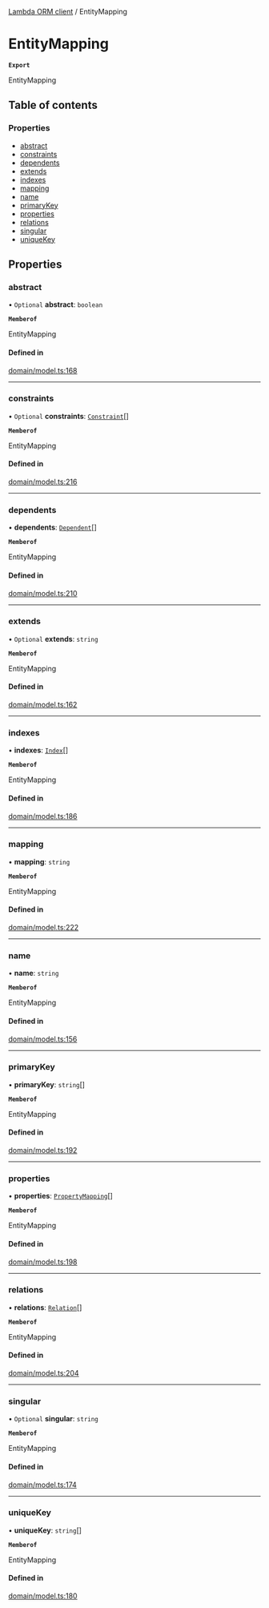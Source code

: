 [Lambda ORM client](../README.md) / EntityMapping

# EntityMapping

**`Export`**

EntityMapping

## Table of contents

### Properties

- [abstract](EntityMapping.md#abstract)
- [constraints](EntityMapping.md#constraints)
- [dependents](EntityMapping.md#dependents)
- [extends](EntityMapping.md#extends)
- [indexes](EntityMapping.md#indexes)
- [mapping](EntityMapping.md#mapping)
- [name](EntityMapping.md#name)
- [primaryKey](EntityMapping.md#primarykey)
- [properties](EntityMapping.md#properties)
- [relations](EntityMapping.md#relations)
- [singular](EntityMapping.md#singular)
- [uniqueKey](EntityMapping.md#uniquekey)

## Properties

### abstract

• `Optional` **abstract**: `boolean`

**`Memberof`**

EntityMapping

#### Defined in

[domain/model.ts:168](https://github.com/FlavioLionelRita/lambdaorm-client-node/blob/1ad40ad/src/lib/domain/model.ts#L168)

___

### constraints

• `Optional` **constraints**: [`Constraint`](Constraint.md)[]

**`Memberof`**

EntityMapping

#### Defined in

[domain/model.ts:216](https://github.com/FlavioLionelRita/lambdaorm-client-node/blob/1ad40ad/src/lib/domain/model.ts#L216)

___

### dependents

• **dependents**: [`Dependent`](Dependent.md)[]

**`Memberof`**

EntityMapping

#### Defined in

[domain/model.ts:210](https://github.com/FlavioLionelRita/lambdaorm-client-node/blob/1ad40ad/src/lib/domain/model.ts#L210)

___

### extends

• `Optional` **extends**: `string`

**`Memberof`**

EntityMapping

#### Defined in

[domain/model.ts:162](https://github.com/FlavioLionelRita/lambdaorm-client-node/blob/1ad40ad/src/lib/domain/model.ts#L162)

___

### indexes

• **indexes**: [`Index`](Index.md)[]

**`Memberof`**

EntityMapping

#### Defined in

[domain/model.ts:186](https://github.com/FlavioLionelRita/lambdaorm-client-node/blob/1ad40ad/src/lib/domain/model.ts#L186)

___

### mapping

• **mapping**: `string`

**`Memberof`**

EntityMapping

#### Defined in

[domain/model.ts:222](https://github.com/FlavioLionelRita/lambdaorm-client-node/blob/1ad40ad/src/lib/domain/model.ts#L222)

___

### name

• **name**: `string`

**`Memberof`**

EntityMapping

#### Defined in

[domain/model.ts:156](https://github.com/FlavioLionelRita/lambdaorm-client-node/blob/1ad40ad/src/lib/domain/model.ts#L156)

___

### primaryKey

• **primaryKey**: `string`[]

**`Memberof`**

EntityMapping

#### Defined in

[domain/model.ts:192](https://github.com/FlavioLionelRita/lambdaorm-client-node/blob/1ad40ad/src/lib/domain/model.ts#L192)

___

### properties

• **properties**: [`PropertyMapping`](PropertyMapping.md)[]

**`Memberof`**

EntityMapping

#### Defined in

[domain/model.ts:198](https://github.com/FlavioLionelRita/lambdaorm-client-node/blob/1ad40ad/src/lib/domain/model.ts#L198)

___

### relations

• **relations**: [`Relation`](Relation.md)[]

**`Memberof`**

EntityMapping

#### Defined in

[domain/model.ts:204](https://github.com/FlavioLionelRita/lambdaorm-client-node/blob/1ad40ad/src/lib/domain/model.ts#L204)

___

### singular

• `Optional` **singular**: `string`

**`Memberof`**

EntityMapping

#### Defined in

[domain/model.ts:174](https://github.com/FlavioLionelRita/lambdaorm-client-node/blob/1ad40ad/src/lib/domain/model.ts#L174)

___

### uniqueKey

• **uniqueKey**: `string`[]

**`Memberof`**

EntityMapping

#### Defined in

[domain/model.ts:180](https://github.com/FlavioLionelRita/lambdaorm-client-node/blob/1ad40ad/src/lib/domain/model.ts#L180)
